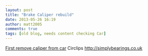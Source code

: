 ```yaml
---
layout: post
title: "Brake Caliper rebuild"
date: 2013-05-26 16:19
author: matt2005
comments: true
tags: [old blog, needs content checking Car]
---
```


<a href="/img/2013/05/first-remove-caliper-from-car1.docx">First remove caliper from car</a>
Circlips
http://simplybearings.co.uk
